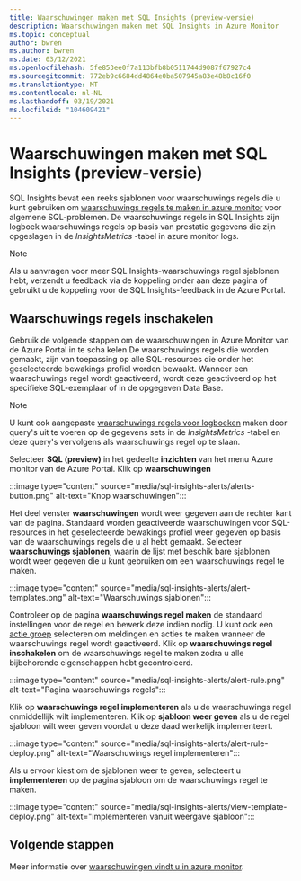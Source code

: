 ```yaml
---
title: Waarschuwingen maken met SQL Insights (preview-versie)
description: Waarschuwingen maken met SQL Insights in Azure Monitor
ms.topic: conceptual
author: bwren
ms.author: bwren
ms.date: 03/12/2021
ms.openlocfilehash: 5fe853ee0f7a113bfb8b0511744d9087f67927c4
ms.sourcegitcommit: 772eb9c6684dd4864e0ba507945a83e48b8c16f0
ms.translationtype: MT
ms.contentlocale: nl-NL
ms.lasthandoff: 03/19/2021
ms.locfileid: "104609421"
---
```

# <a name="create-alerts-with-sql-insights-preview"></a>Waarschuwingen maken met SQL Insights (preview-versie)
SQL Insights bevat een reeks sjablonen voor waarschuwings regels die u kunt gebruiken om [waarschuwings regels te maken in azure monitor](../alert/../alerts/alerts-overview.md) voor algemene SQL-problemen. De waarschuwings regels in SQL Insights zijn logboek waarschuwings regels op basis van prestatie gegevens die zijn opgeslagen in de *InsightsMetrics* -tabel in azure monitor logs.  

> [!NOTE]
> Als u aanvragen voor meer SQL Insights-waarschuwings regel sjablonen hebt, verzendt u feedback via de koppeling onder aan deze pagina of gebruikt u de koppeling voor de SQL Insights-feedback in de Azure Portal.

## <a name="enable-alert-rules"></a>Waarschuwings regels inschakelen 
Gebruik de volgende stappen om de waarschuwingen in Azure Monitor van de Azure Portal in te scha kelen.De waarschuwings regels die worden gemaakt, zijn van toepassing op alle SQL-resources die onder het geselecteerde bewakings profiel worden bewaakt.  Wanneer een waarschuwings regel wordt geactiveerd, wordt deze geactiveerd op het specifieke SQL-exemplaar of in de opgegeven Data Base.

> [!NOTE]
> U kunt ook aangepaste [waarschuwings regels voor logboeken](../alerts/alerts-log.md) maken door query's uit te voeren op de gegevens sets in de *InsightsMetrics* -tabel en deze query's vervolgens als waarschuwings regel op te slaan. 

Selecteer **SQL (preview)** in het gedeelte **inzichten** van het menu Azure monitor van de Azure Portal. Klik op **waarschuwingen**

:::image type="content" source="media/sql-insights-alerts/alerts-button.png" alt-text="Knop waarschuwingen":::

Het deel venster **waarschuwingen** wordt weer gegeven aan de rechter kant van de pagina. Standaard worden geactiveerde waarschuwingen voor SQL-resources in het geselecteerde bewakings profiel weer gegeven op basis van de waarschuwings regels die u al hebt gemaakt. Selecteer **waarschuwings sjablonen**, waarin de lijst met beschik bare sjablonen wordt weer gegeven die u kunt gebruiken om een waarschuwings regel te maken.

:::image type="content" source="media/sql-insights-alerts/alert-templates.png" alt-text="Waarschuwings sjablonen":::

Controleer op de pagina **waarschuwings regel maken** de standaard instellingen voor de regel en bewerk deze indien nodig. U kunt ook een [actie groep](../alerts/action-groups.md) selecteren om meldingen en acties te maken wanneer de waarschuwings regel wordt geactiveerd. Klik op **waarschuwings regel inschakelen** om de waarschuwings regel te maken zodra u alle bijbehorende eigenschappen hebt gecontroleerd.


:::image type="content" source="media/sql-insights-alerts/alert-rule.png" alt-text="Pagina waarschuwings regels":::

Klik op **waarschuwings regel implementeren** als u de waarschuwings regel onmiddellijk wilt implementeren. Klik op **sjabloon weer geven** als u de regel sjabloon wilt weer geven voordat u deze daad werkelijk implementeert.

:::image type="content" source="media/sql-insights-alerts/alert-rule-deploy.png" alt-text="Waarschuwings regel implementeren":::

Als u ervoor kiest om de sjablonen weer te geven, selecteert u **implementeren** op de pagina sjabloon om de waarschuwings regel te maken.

:::image type="content" source="media/sql-insights-alerts/view-template-deploy.png" alt-text="Implementeren vanuit weergave sjabloon":::


## <a name="next-steps"></a>Volgende stappen

Meer informatie over [waarschuwingen vindt u in azure monitor](../alerts/alerts-overview.md).

